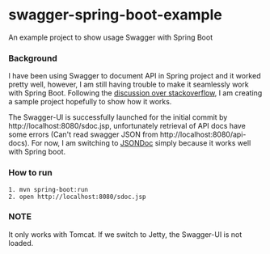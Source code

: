 # swagger-spring-boot-example
An example project to show usage Swagger with Spring Boot

### Background
I have been using Swagger to document API in Spring project and it worked pretty well, however, I am still having trouble to make it seamlessly work with Spring Boot. Following the [discussion over stackoverflow](http://stackoverflow.com/questions/27861872/unable-to-get-swagger-ui-working-with-spring-boot), I am creating a sample project hopefully to show how it works.

The Swagger-UI is successfully launched for the initial commit by http://localhost:8080/sdoc.jsp, unfortunately retrieval of API docs have some errors (Can't read swagger JSON from http://localhost:8080/api-docs). For now, I am switching to [JSONDoc](http://jsondoc.org/) simply because it works well with Spring boot. 

### How to run
```
1. mvn spring-boot:run
2. open http://localhost:8080/sdoc.jsp

```

### NOTE
It only works with Tomcat. If we switch to Jetty, the Swagger-UI is not loaded.


